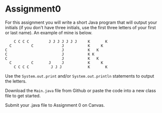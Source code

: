 # Assignment0

For this assignment you will write a short Java program that will output your initials (if you don't have three initials, use the first three letters of your first or last name). An example of mine is below.


        C C C C         J J J J J J J     K       K
      C         C             J           K     K
    C                         J           K   K
    C                         J           K K
    C                         J           K   K
      C         C       J     J           K     K
        C C C C          J J J            K       K


Use the `System.out.print` and/or `System.out.println` statements to output the letters.

Download the `Main.java` file from Github or paste the code into a new class file to get started.

Submit your .java file to Assignment 0 on Canvas.

